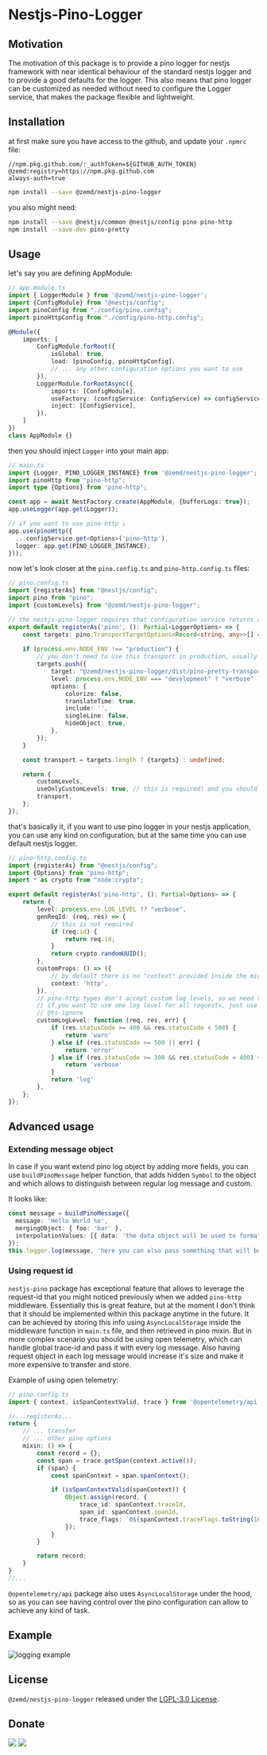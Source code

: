 # Nestjs-Pino-Logger

## Motivation

The motivation of this package is to provide a pino logger for nestjs framework with near identical behaviour of the standard nestjs logger and to provide a good defaults for the logger. This also means that pino logger can be customized as needed without need to configure the Logger service, that makes the package flexible and lightweight. 

## Installation

at first make sure you have access to the github, and update your `.npmrc` file:

```
//npm.pkg.github.com/:_authToken=${GITHUB_AUTH_TOKEN}
@zemd:registry=https://npm.pkg.github.com
always-auth=true
```

```bash
npm install --save @zemd/nestjs-pino-logger
```

you also might need:
```bash
npm install --save @nestjs/common @nestjs/config pino pino-http
npm install --save-dev pino-pretty
```

## Usage

let's say you are defining AppModule:
```typescript
// app.module.ts
import { LoggerModule } from '@zemd/nestjs-pino-logger';
import {ConfigModule} from "@nestjs/config";
import pinoConfig from "./config/pino.config";
import pinoHttpConfig from "./config/pino-http.config";

@Module({
    imports: [
        ConfigModule.forRoot({
            isGlobal: true,
            load: [pinoConfig, pinoHttpConfig],
            // ... any other configuration options you want to use
        }),
        LoggerModule.forRootAsync({
            imports: [ConfigModule],
            useFactory: (configService: ConfigService) => configService.get<LoggerOptions>('pino'),
            inject: [ConfigService],
        }),
    ]
})
class AppModule {}
```

then you should inject `Logger` into your main app:

```typescript
// main.ts
import {Logger, PINO_LOGGER_INSTANCE} from '@zemd/nestjs-pino-logger';
import pinoHttp from "pino-http";
import type {Options} from 'pino-http';

const app = await NestFactory.create(AppModule, {bufferLogs: true});
app.useLogger(app.get(Logger));

// if you want to use pino-http ↓
app.use(pinoHttp({
  ...configService.get<Options>('pino-http'),
  logger: app.get(PINO_LOGGER_INSTANCE),
}));
```

now let's look closer at the `pino.config.ts` and `pino-http.config.ts` files:

```typescript
// pino.config.ts
import {registerAs} from "@nestjs/config";
import pino from "pino";
import {customLevels} from "@zemd/nestjs-pino-logger";

// the nestjs-pino-logger requires that configuration service returns a configuration object with a `pino` key
export default registerAs('pino', (): Partial<LoggerOptions> => {
    const targets: pino.TransportTargetOptions<Record<string, any>>[] = [];
    
    if (process.env.NODE_ENV !== "production") {
        // you don't need to use this transport in production, usually you would want to send logs as json object to the observability service
        targets.push({
            target: "@zemd/nestjs-pino-logger/dist/pino-pretty-transport.js", 
            level: process.env.NODE_ENV === "development" ? "verbose" : "error",
            options: {
                colorize: false,
                translateTime: true,
                include: '',
                singleLine: false,
                hideObject: true,
            },
        });
    }

    const transport = targets.length ? {targets} : undefined;

    return {
        customLevels,
        useOnlyCustomLevels: true, // this is required! and you should use this config explicitly to avoid any unexpected behaviour
        transport,
    };
});
```

that's basically it, if you want to use pino logger in your nestjs application, you can use any kind on configuration, but at the same time you can use default nestjs logger.

```typescript
// pino-http.config.ts
import {registerAs} from "@nestjs/config";
import {Options} from "pino-http";
import * as crypto from "node:crypto";

export default registerAs('pino-http', (): Partial<Options> => {
    return {
        level: process.env.LOG_LEVEL ?? "verbose",
        genReqId: (req, res) => {
            // this is not required 
            if (req.id) {
                return req.id;
            }
            return crypto.randomUUID();
        },
        customProps: () => ({
            // by default there is no "context" provided inside the middleware, so we need to add it manually
            context: 'http',
        }),
        // pino-http types don't accept custom log levels, so we need to use ts-ignore here,
        // if you want to use one log level for all requests, just use `useLevel` option.
        // @ts-ignore 
        customLogLevel: function (req, res, err) {
            if (res.statusCode >= 400 && res.statusCode < 500) {
                return 'warn'
            } else if (res.statusCode >= 500 || err) {
                return 'error'
            } else if (res.statusCode >= 300 && res.statusCode < 400) {
                return 'verbose'
            }
            return 'log'
        },
    };
});
```

## Advanced usage

### Extending message object

In case if you want extend pino log object by adding more fields, you can use `buildPinoMessage` helper function, that adds hidden `Symbol` to the object and which allows to distinguish between regular log message and custom.

It looks like:

```typescript
const message = buildPinoMessage({
  message: 'Hello World %o',
  mergingObject: { foo: 'bar' },
  interpolationValues: [{ data: 'the data object will be used to format the message' }]
});
this.logger.log(message, 'here you can also pass something that will be added to the msg string');
```

### Using request id

`nestjs-pino` package has exceptional feature that allows to leverage the request-id that you might noticed previously when we added `pino-http` middleware. Essentially this is great feature, but at the moment I don't think that it should be implemented within this package anytime in the future. It can be achieved by storing this info using `AsyncLocalStorage` inside the middleware function in `main.ts` file, and then retrieved in pino mixin. But in more complex scenario you should be using open telemetry, which can handle global trace-id and pass it with every log message. Also having request object in each log message would increase it's size and make it more expensive to transfer and store. 

Example of using open telemetry:
```typescript
// pino.config.ts
import { context, isSpanContextValid, trace } from '@opentelemetry/api';

//...registerAs...
return {
    // ... transfer
    // ... other pino options
    mixin: () => {
        const record = {};
        const span = trace.getSpan(context.active());
        if (span) {
            const spanContext = span.spanContext();

            if (isSpanContextValid(spanContext)) {
                Object.assign(record, {
                    trace_id: spanContext.traceId,
                    span_id: spanContext.spanId,
                    trace_flags: `0${spanContext.traceFlags.toString(16)}`,
                });
            }
        }

        return record;
    }
}
//...
```

`@opentelemetry/api` package also uses `AsyncLocalStorage` under the hood, so as you can see having control over the pino configuration can allow to achieve any kind of task.

## Example

![logging example](example.png "Nestjs-Pino-Logger example")

## License

`@zemd/nestjs-pino-logger` released under the [LGPL-3.0 License](https://www.gnu.org/licenses/lgpl-3.0.html).

## Donate

[![](https://img.shields.io/badge/patreon-donate-yellow.svg)](https://www.patreon.com/red_rabbit)
[![](https://img.shields.io/static/v1?label=UNITED24&message=support%20Ukraine&color=blue)](https://u24.gov.ua/)
